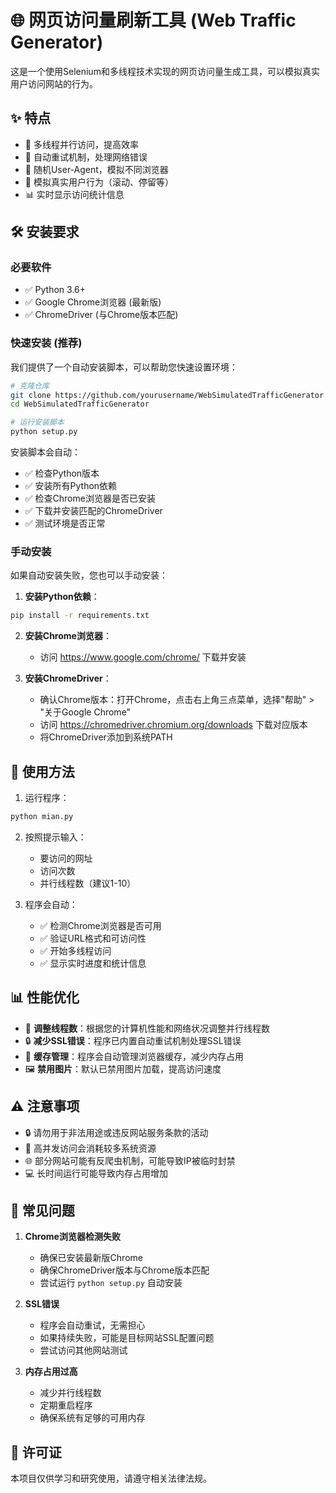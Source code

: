 # 🌐 网页访问量刷新工具 (Web Traffic Generator)

这是一个使用Selenium和多线程技术实现的网页访问量生成工具，可以模拟真实用户访问网站的行为。

## ✨ 特点

- 🚀 多线程并行访问，提高效率
- 🔄 自动重试机制，处理网络错误
- 👤 随机User-Agent，模拟不同浏览器
- 📱 模拟真实用户行为（滚动、停留等）
- 📊 实时显示访问统计信息

## 🛠️ 安装要求

### 必要软件

- ✅ Python 3.6+
- ✅ Google Chrome浏览器 (最新版)
- ✅ ChromeDriver (与Chrome版本匹配)

### 快速安装 (推荐)

我们提供了一个自动安装脚本，可以帮助您快速设置环境：

```bash
# 克隆仓库
git clone https://github.com/yourusername/WebSimulatedTrafficGenerator.git
cd WebSimulatedTrafficGenerator

# 运行安装脚本
python setup.py
```

安装脚本会自动：
- ✅ 检查Python版本
- ✅ 安装所有Python依赖
- ✅ 检查Chrome浏览器是否已安装
- ✅ 下载并安装匹配的ChromeDriver
- ✅ 测试环境是否正常

### 手动安装

如果自动安装失败，您也可以手动安装：

1. **安装Python依赖**：
```bash
pip install -r requirements.txt
```

2. **安装Chrome浏览器**：
   - 访问 https://www.google.com/chrome/ 下载并安装

3. **安装ChromeDriver**：
   - 确认Chrome版本：打开Chrome，点击右上角三点菜单，选择"帮助" > "关于Google Chrome"
   - 访问 https://chromedriver.chromium.org/downloads 下载对应版本
   - 将ChromeDriver添加到系统PATH

## 🚀 使用方法

1. 运行程序：
```bash
python mian.py
```

2. 按照提示输入：
   - 要访问的网址
   - 访问次数
   - 并行线程数（建议1-10）

3. 程序会自动：
   - ✅ 检测Chrome浏览器是否可用
   - ✅ 验证URL格式和可访问性
   - ✅ 开始多线程访问
   - ✅ 显示实时进度和统计信息

## 📊 性能优化

- 🔧 **调整线程数**：根据您的计算机性能和网络状况调整并行线程数
- 🔒 **减少SSL错误**：程序已内置自动重试机制处理SSL错误
- 💾 **缓存管理**：程序会自动管理浏览器缓存，减少内存占用
- 🖼️ **禁用图片**：默认已禁用图片加载，提高访问速度

## ⚠️ 注意事项

- 🔒 请勿用于非法用途或违反网站服务条款的活动
- 🔋 高并发访问会消耗较多系统资源
- 🌐 部分网站可能有反爬虫机制，可能导致IP被临时封禁
- 💻 长时间运行可能导致内存占用增加

## 🐛 常见问题

1. **Chrome浏览器检测失败**
   - 确保已安装最新版Chrome
   - 确保ChromeDriver版本与Chrome版本匹配
   - 尝试运行 `python setup.py` 自动安装

2. **SSL错误**
   - 程序会自动重试，无需担心
   - 如果持续失败，可能是目标网站SSL配置问题
   - 尝试访问其他网站测试

3. **内存占用过高**
   - 减少并行线程数
   - 定期重启程序
   - 确保系统有足够的可用内存

## 📝 许可证

本项目仅供学习和研究使用，请遵守相关法律法规。 